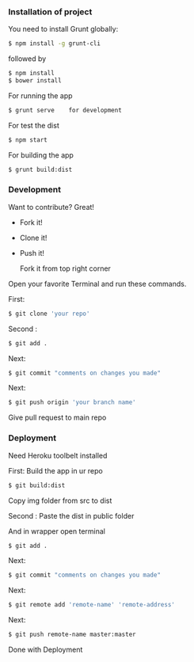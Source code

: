 
### Installation of project

You need to install Grunt globally:

```sh
$ npm install -g grunt-cli
```
followed by

```sh
$ npm install 
$ bower install
```
For running the app
```sh
$ grunt serve    for development
```
For test the dist
```sh
$ npm start  
```
For building the app
```sh
$ grunt build:dist 
`````


### Development

Want to contribute? Great!

* Fork it!
* Clone it!
* Push it!
 
  Fork it from top right corner

Open your favorite Terminal and run these commands.

First:
```sh
$ git clone 'your repo'
```

Second :
```sh
$ git add .
```
Next:
```sh
$ git commit "comments on changes you made"
```
Next:
```sh
$ git push origin 'your branch name'
```
Give pull request to main repo

### Deployment
Need Heroku toolbelt installed

First:
Build the app in ur repo
```sh
$ git build:dist
```
Copy img folder from src to dist

Second :
Paste the dist in public folder

And in wrapper open terminal
```sh
$ git add .
```
Next:
```sh
$ git commit "comments on changes you made"
```
Next:
```sh
$ git remote add 'remote-name' 'remote-address'
```
Next:
```sh
$ git push remote-name master:master
```
Done with Deployment
